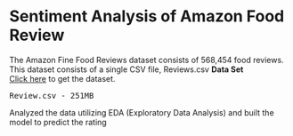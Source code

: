 # Sentiment Analysis of Amazon Food Review

The Amazon Fine Food Reviews dataset consists of 568,454 food reviews. This dataset consists of a single CSV file, Reviews.csv
<b>Data Set</b><br />
<a href="https://www.kaggle.com/snap/amazon-fine-food-reviews">Click here</a> to get the dataset.<br />
<pre>Review.csv - 251MB</pre>

Analyzed the data utilizing EDA (Exploratory Data Analysis) and built the model to predict the rating 
